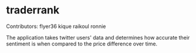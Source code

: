 # traderrank

Contributors:
  flyer36
  kique
  raikoul
  ronnie
  
The application takes twitter users' data and determines how accurate their sentiment is when compared to the price difference over time.
